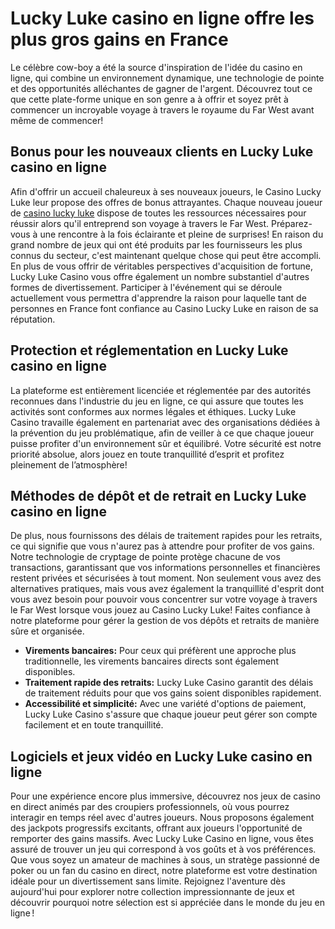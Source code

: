 <h1>Lucky Luke casino en ligne offre les plus gros gains en France</h1>
<p>Le c&eacute;l&egrave;bre cow-boy a &eacute;t&eacute; la source d'inspiration de l'id&eacute;e du casino en ligne, qui combine un environnement dynamique, une technologie de pointe et des opportunit&eacute;s all&eacute;chantes de gagner de l'argent. D&eacute;couvrez tout ce que cette plate-forme unique en son genre a &agrave; offrir et soyez pr&ecirc;t &agrave; commencer un incroyable voyage &agrave; travers le royaume du Far West avant m&ecirc;me de commencer!</p>
<h2>Bonus pour les nouveaux clients en Lucky Luke casino en ligne</h2>
<p>Afin d'offrir un accueil chaleureux &agrave; ses nouveaux joueurs, le Casino Lucky Luke leur propose des offres de bonus attrayantes. Chaque nouveau joueur de <a href="https://luckylukescasino.com/">casino lucky luke</a> dispose de toutes les ressources n&eacute;cessaires pour r&eacute;ussir alors qu'il entreprend son voyage &agrave; travers le Far West. Pr&eacute;parez-vous &agrave; une rencontre &agrave; la fois &eacute;clairante et pleine de surprises! En raison du grand nombre de jeux qui ont &eacute;t&eacute; produits par les fournisseurs les plus connus du secteur, c'est maintenant quelque chose qui peut &ecirc;tre accompli. En plus de vous offrir de v&eacute;ritables perspectives d'acquisition de fortune, Lucky Luke Casino vous offre &eacute;galement un nombre substantiel d'autres formes de divertissement. Participer &agrave; l'&eacute;v&eacute;nement qui se d&eacute;roule actuellement vous permettra d'apprendre la raison pour laquelle tant de personnes en France font confiance au Casino Lucky Luke en raison de sa r&eacute;putation.</p>
<h2>Protection et r&eacute;glementation en Lucky Luke casino en ligne</h2>
<p>La plateforme est enti&egrave;rement licenci&eacute;e et r&eacute;glement&eacute;e par des autorit&eacute;s reconnues dans l'industrie du jeu en ligne, ce qui assure que toutes les activit&eacute;s sont conformes aux normes l&eacute;gales et &eacute;thiques. Lucky Luke Casino travaille &eacute;galement en partenariat avec des organisations d&eacute;di&eacute;es &agrave; la pr&eacute;vention du jeu probl&eacute;matique, afin de veiller &agrave; ce que chaque joueur puisse profiter d'un environnement s&ucirc;r et &eacute;quilibr&eacute;. Votre s&eacute;curit&eacute; est notre priorit&eacute; absolue, alors jouez en toute tranquillit&eacute; d&rsquo;esprit et profitez pleinement de l&rsquo;atmosph&egrave;re!</p>
<h2>M&eacute;thodes de d&eacute;p&ocirc;t et de retrait en Lucky Luke casino en ligne</h2>
<p>De plus, nous fournissons des d&eacute;lais de traitement rapides pour les retraits, ce qui signifie que vous n'aurez pas &agrave; attendre pour profiter de vos gains. Notre technologie de cryptage de pointe prot&egrave;ge chacune de vos transactions, garantissant que vos informations personnelles et financi&egrave;res restent priv&eacute;es et s&eacute;curis&eacute;es &agrave; tout moment. Non seulement vous avez des alternatives pratiques, mais vous avez &eacute;galement la tranquillit&eacute; d'esprit dont vous avez besoin pour pouvoir vous concentrer sur votre voyage &agrave; travers le Far West lorsque vous jouez au Casino Lucky Luke! Faites confiance &agrave; notre plateforme pour g&eacute;rer la gestion de vos d&eacute;p&ocirc;ts et retraits de mani&egrave;re s&ucirc;re et organis&eacute;e.</p>
<ul>
<li><strong><strong>Virements bancaires:</strong></strong> Pour ceux qui pr&eacute;f&egrave;rent une approche plus traditionnelle, les virements bancaires directs sont &eacute;galement disponibles.</li>
<li><strong><strong>Traitement rapide des retraits:</strong></strong> Lucky Luke Casino garantit des d&eacute;lais de traitement r&eacute;duits pour que vos gains soient disponibles rapidement.</li>
<li><strong><strong>Accessibilit&eacute; et simplicit&eacute;:</strong></strong> Avec une vari&eacute;t&eacute; d'options de paiement, Lucky Luke Casino s'assure que chaque joueur peut g&eacute;rer son compte facilement et en toute tranquillit&eacute;.</li>
</ul>
<h2>Logiciels et jeux vid&eacute;o en Lucky Luke casino en ligne</h2>
<p>Pour une exp&eacute;rience encore plus immersive, d&eacute;couvrez nos jeux de casino en direct anim&eacute;s par des croupiers professionnels, o&ugrave; vous pourrez interagir en temps r&eacute;el avec d'autres joueurs. Nous proposons &eacute;galement des jackpots progressifs excitants, offrant aux joueurs l'opportunit&eacute; de remporter des gains massifs.&nbsp;Avec Lucky Luke Casino en ligne, vous &ecirc;tes assur&eacute; de trouver un jeu qui correspond &agrave; vos go&ucirc;ts et &agrave; vos pr&eacute;f&eacute;rences. Que vous soyez un amateur de machines &agrave; sous, un strat&egrave;ge passionn&eacute; de poker ou un fan du casino en direct, notre plateforme est votre destination id&eacute;ale pour un divertissement sans limite. Rejoignez l'aventure d&egrave;s aujourd'hui pour explorer notre collection impressionnante de jeux et d&eacute;couvrir pourquoi notre s&eacute;lection est si appr&eacute;ci&eacute;e dans le monde du jeu en ligne !</p>
